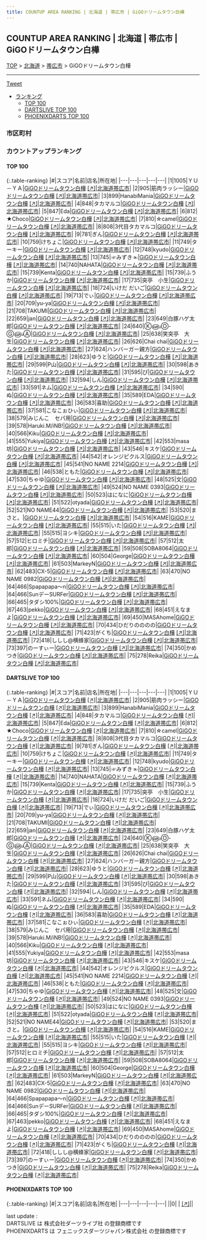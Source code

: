```yaml
---
title: COUNTUP AREA RANKING | 北海道 | 帯広市 | GiGOドリームタウン白樺
---
```

## COUNTUP AREA RANKING | 北海道 | 帯広市 | GiGOドリームタウン白樺

[TOP](/darts/rank/) > [北海道](/darts/rank/北海道/) > [帯広市](/darts/rank/北海道/帯広市/) > GiGOドリームタウン白樺

___

<a href="https://twitter.com/share?ref_src=twsrc%5Etfw" data-text="COUNTUP AREA RANKING | 北海道帯広市GiGOドリームタウン白樺" class="twitter-share-button" data-hashtags="DARTSLIVE,PHOENIXDARTS,darts,ダーツ" data-show-count="false">Tweet</a>

* [ランキング](#カウントアップランキング)
    * [TOP 100](#top-100)
    * [DARTSLIVE TOP 100](#dartslive-top-100)
    * [PHOENIXDARTS TOP 100](#phoenixdarts-top-100)

### 市区町村

<ul>

</ul>

### カウントアップランキング

#### TOP 100



{:.table-ranking}
|#|スコア|名前|店名|所在地|
|---|---|---|---|---|
|1|1005|<span class="rank-name-dl">ＹＵ－ＹＡ</span>|<a href="/darts/rank/shops/bfa051ab4ada76850d9b047a20a7ba1e.html">GiGOドリームタウン白樺</a> <a href="https://search.dartslive.com/jp/shop/bfa051ab4ada76850d9b047a20a7ba1e">[↗]</a>|<a href="/darts/rank/北海道/帯広市">北海道帯広市</a>|
|2|905|<span class="rank-name-dl">筋肉ラッシー</span>|<a href="/darts/rank/shops/bfa051ab4ada76850d9b047a20a7ba1e.html">GiGOドリームタウン白樺</a> <a href="https://search.dartslive.com/jp/shop/bfa051ab4ada76850d9b047a20a7ba1e">[↗]</a>|<a href="/darts/rank/北海道/帯広市">北海道帯広市</a>|
|3|899|<span class="rank-name-dl">HanabiMania</span>|<a href="/darts/rank/shops/bfa051ab4ada76850d9b047a20a7ba1e.html">GiGOドリームタウン白樺</a> <a href="https://search.dartslive.com/jp/shop/bfa051ab4ada76850d9b047a20a7ba1e">[↗]</a>|<a href="/darts/rank/北海道/帯広市">北海道帯広市</a>|
|4|848|<span class="rank-name-dl">タカマルコ</span>|<a href="/darts/rank/shops/bfa051ab4ada76850d9b047a20a7ba1e.html">GiGOドリームタウン白樺</a> <a href="https://search.dartslive.com/jp/shop/bfa051ab4ada76850d9b047a20a7ba1e">[↗]</a>|<a href="/darts/rank/北海道/帯広市">北海道帯広市</a>|
|5|847|<span class="rank-name-dl">Eda</span>|<a href="/darts/rank/shops/bfa051ab4ada76850d9b047a20a7ba1e.html">GiGOドリームタウン白樺</a> <a href="https://search.dartslive.com/jp/shop/bfa051ab4ada76850d9b047a20a7ba1e">[↗]</a>|<a href="/darts/rank/北海道/帯広市">北海道帯広市</a>|
|6|812|<span class="rank-name-dl">★Choco</span>|<a href="/darts/rank/shops/bfa051ab4ada76850d9b047a20a7ba1e.html">GiGOドリームタウン白樺</a> <a href="https://search.dartslive.com/jp/shop/bfa051ab4ada76850d9b047a20a7ba1e">[↗]</a>|<a href="/darts/rank/北海道/帯広市">北海道帯広市</a>|
|7|810|<span class="rank-name-dl">☆camel</span>|<a href="/darts/rank/shops/bfa051ab4ada76850d9b047a20a7ba1e.html">GiGOドリームタウン白樺</a> <a href="https://search.dartslive.com/jp/shop/bfa051ab4ada76850d9b047a20a7ba1e">[↗]</a>|<a href="/darts/rank/北海道/帯広市">北海道帯広市</a>|
|8|808|<span class="rank-name-dl">3代目タカマルコ</span>|<a href="/darts/rank/shops/bfa051ab4ada76850d9b047a20a7ba1e.html">GiGOドリームタウン白樺</a> <a href="https://search.dartslive.com/jp/shop/bfa051ab4ada76850d9b047a20a7ba1e">[↗]</a>|<a href="/darts/rank/北海道/帯広市">北海道帯広市</a>|
|9|781|<span class="rank-name-dl">ぎん</span>|<a href="/darts/rank/shops/bfa051ab4ada76850d9b047a20a7ba1e.html">GiGOドリームタウン白樺</a> <a href="https://search.dartslive.com/jp/shop/bfa051ab4ada76850d9b047a20a7ba1e">[↗]</a>|<a href="/darts/rank/北海道/帯広市">北海道帯広市</a>|
|10|759|<span class="rank-name-dl">けちょこ</span>|<a href="/darts/rank/shops/bfa051ab4ada76850d9b047a20a7ba1e.html">GiGOドリームタウン白樺</a> <a href="https://search.dartslive.com/jp/shop/bfa051ab4ada76850d9b047a20a7ba1e">[↗]</a>|<a href="/darts/rank/北海道/帯広市">北海道帯広市</a>|
|11|749|<span class="rank-name-dl">ターキー</span>|<a href="/darts/rank/shops/bfa051ab4ada76850d9b047a20a7ba1e.html">GiGOドリームタウン白樺</a> <a href="https://search.dartslive.com/jp/shop/bfa051ab4ada76850d9b047a20a7ba1e">[↗]</a>|<a href="/darts/rank/北海道/帯広市">北海道帯広市</a>|
|12|748|<span class="rank-name-dl">kyudo</span>|<a href="/darts/rank/shops/bfa051ab4ada76850d9b047a20a7ba1e.html">GiGOドリームタウン白樺</a> <a href="https://search.dartslive.com/jp/shop/bfa051ab4ada76850d9b047a20a7ba1e">[↗]</a>|<a href="/darts/rank/北海道/帯広市">北海道帯広市</a>|
|13|745|<span class="rank-name-dl">☞みずき☜</span>|<a href="/darts/rank/shops/bfa051ab4ada76850d9b047a20a7ba1e.html">GiGOドリームタウン白樺</a> <a href="https://search.dartslive.com/jp/shop/bfa051ab4ada76850d9b047a20a7ba1e">[↗]</a>|<a href="/darts/rank/北海道/帯広市">北海道帯広市</a>|
|14|740|<span class="rank-name-dl">NAHATA</span>|<a href="/darts/rank/shops/bfa051ab4ada76850d9b047a20a7ba1e.html">GiGOドリームタウン白樺</a> <a href="https://search.dartslive.com/jp/shop/bfa051ab4ada76850d9b047a20a7ba1e">[↗]</a>|<a href="/darts/rank/北海道/帯広市">北海道帯広市</a>|
|15|739|<span class="rank-name-dl">Kenta</span>|<a href="/darts/rank/shops/bfa051ab4ada76850d9b047a20a7ba1e.html">GiGOドリームタウン白樺</a> <a href="https://search.dartslive.com/jp/shop/bfa051ab4ada76850d9b047a20a7ba1e">[↗]</a>|<a href="/darts/rank/北海道/帯広市">北海道帯広市</a>|
|15|739|<span class="rank-name-dl">ふうか</span>|<a href="/darts/rank/shops/bfa051ab4ada76850d9b047a20a7ba1e.html">GiGOドリームタウン白樺</a> <a href="https://search.dartslive.com/jp/shop/bfa051ab4ada76850d9b047a20a7ba1e">[↗]</a>|<a href="/darts/rank/北海道/帯広市">北海道帯広市</a>|
|17|735|<span class="rank-name-dl">突亭　小生</span>|<a href="/darts/rank/shops/bfa051ab4ada76850d9b047a20a7ba1e.html">GiGOドリームタウン白樺</a> <a href="https://search.dartslive.com/jp/shop/bfa051ab4ada76850d9b047a20a7ba1e">[↗]</a>|<a href="/darts/rank/北海道/帯広市">北海道帯広市</a>|
|18|724|<span class="rank-name-dl">いけだ だいご</span>|<a href="/darts/rank/shops/bfa051ab4ada76850d9b047a20a7ba1e.html">GiGOドリームタウン白樺</a> <a href="https://search.dartslive.com/jp/shop/bfa051ab4ada76850d9b047a20a7ba1e">[↗]</a>|<a href="/darts/rank/北海道/帯広市">北海道帯広市</a>|
|19|713|<span class="rank-name-dl">でぃ</span>|<a href="/darts/rank/shops/bfa051ab4ada76850d9b047a20a7ba1e.html">GiGOドリームタウン白樺</a> <a href="https://search.dartslive.com/jp/shop/bfa051ab4ada76850d9b047a20a7ba1e">[↗]</a>|<a href="/darts/rank/北海道/帯広市">北海道帯広市</a>|
|20|709|<span class="rank-name-dl">yu-ya</span>|<a href="/darts/rank/shops/bfa051ab4ada76850d9b047a20a7ba1e.html">GiGOドリームタウン白樺</a> <a href="https://search.dartslive.com/jp/shop/bfa051ab4ada76850d9b047a20a7ba1e">[↗]</a>|<a href="/darts/rank/北海道/帯広市">北海道帯広市</a>|
|21|708|<span class="rank-name-dl">TAKUMI</span>|<a href="/darts/rank/shops/bfa051ab4ada76850d9b047a20a7ba1e.html">GiGOドリームタウン白樺</a> <a href="https://search.dartslive.com/jp/shop/bfa051ab4ada76850d9b047a20a7ba1e">[↗]</a>|<a href="/darts/rank/北海道/帯広市">北海道帯広市</a>|
|22|659|<span class="rank-name-dl">jan</span>|<a href="/darts/rank/shops/bfa051ab4ada76850d9b047a20a7ba1e.html">GiGOドリームタウン白樺</a> <a href="https://search.dartslive.com/jp/shop/bfa051ab4ada76850d9b047a20a7ba1e">[↗]</a>|<a href="/darts/rank/北海道/帯広市">北海道帯広市</a>|
|23|649|<span class="rank-name-dl">白豚ハゲ太郎</span>|<a href="/darts/rank/shops/bfa051ab4ada76850d9b047a20a7ba1e.html">GiGOドリームタウン白樺</a> <a href="https://search.dartslive.com/jp/shop/bfa051ab4ada76850d9b047a20a7ba1e">[↗]</a>|<a href="/darts/rank/北海道/帯広市">北海道帯広市</a>|
|24|640|<span class="rank-name-dl">Ⓚ௵Ⓞ-Ⓖ௵Ⓐ</span>|<a href="/darts/rank/shops/bfa051ab4ada76850d9b047a20a7ba1e.html">GiGOドリームタウン白樺</a> <a href="https://search.dartslive.com/jp/shop/bfa051ab4ada76850d9b047a20a7ba1e">[↗]</a>|<a href="/darts/rank/北海道/帯広市">北海道帯広市</a>|
|25|638|<span class="rank-name-dl">笑突亭　大生</span>|<a href="/darts/rank/shops/bfa051ab4ada76850d9b047a20a7ba1e.html">GiGOドリームタウン白樺</a> <a href="https://search.dartslive.com/jp/shop/bfa051ab4ada76850d9b047a20a7ba1e">[↗]</a>|<a href="/darts/rank/北海道/帯広市">北海道帯広市</a>|
|26|626|<span class="rank-name-dl">Chai chai</span>|<a href="/darts/rank/shops/bfa051ab4ada76850d9b047a20a7ba1e.html">GiGOドリームタウン白樺</a> <a href="https://search.dartslive.com/jp/shop/bfa051ab4ada76850d9b047a20a7ba1e">[↗]</a>|<a href="/darts/rank/北海道/帯広市">北海道帯広市</a>|
|27|624|<span class="rank-name-dl">ハンバーガー親方</span>|<a href="/darts/rank/shops/bfa051ab4ada76850d9b047a20a7ba1e.html">GiGOドリームタウン白樺</a> <a href="https://search.dartslive.com/jp/shop/bfa051ab4ada76850d9b047a20a7ba1e">[↗]</a>|<a href="/darts/rank/北海道/帯広市">北海道帯広市</a>|
|28|623|<span class="rank-name-dl">ゆうと</span>|<a href="/darts/rank/shops/bfa051ab4ada76850d9b047a20a7ba1e.html">GiGOドリームタウン白樺</a> <a href="https://search.dartslive.com/jp/shop/bfa051ab4ada76850d9b047a20a7ba1e">[↗]</a>|<a href="/darts/rank/北海道/帯広市">北海道帯広市</a>|
|29|599|<span class="rank-name-dl">P山</span>|<a href="/darts/rank/shops/bfa051ab4ada76850d9b047a20a7ba1e.html">GiGOドリームタウン白樺</a> <a href="https://search.dartslive.com/jp/shop/bfa051ab4ada76850d9b047a20a7ba1e">[↗]</a>|<a href="/darts/rank/北海道/帯広市">北海道帯広市</a>|
|30|598|<span class="rank-name-dl">あきた</span>|<a href="/darts/rank/shops/bfa051ab4ada76850d9b047a20a7ba1e.html">GiGOドリームタウン白樺</a> <a href="https://search.dartslive.com/jp/shop/bfa051ab4ada76850d9b047a20a7ba1e">[↗]</a>|<a href="/darts/rank/北海道/帯広市">北海道帯広市</a>|
|31|595|<span class="rank-name-dl">ぴ</span>|<a href="/darts/rank/shops/bfa051ab4ada76850d9b047a20a7ba1e.html">GiGOドリームタウン白樺</a> <a href="https://search.dartslive.com/jp/shop/bfa051ab4ada76850d9b047a20a7ba1e">[↗]</a>|<a href="/darts/rank/北海道/帯広市">北海道帯広市</a>|
|32|594|<span class="rank-name-dl">しん</span>|<a href="/darts/rank/shops/bfa051ab4ada76850d9b047a20a7ba1e.html">GiGOドリームタウン白樺</a> <a href="https://search.dartslive.com/jp/shop/bfa051ab4ada76850d9b047a20a7ba1e">[↗]</a>|<a href="/darts/rank/北海道/帯広市">北海道帯広市</a>|
|33|591|<span class="rank-name-dl">ネム</span>|<a href="/darts/rank/shops/bfa051ab4ada76850d9b047a20a7ba1e.html">GiGOドリームタウン白樺</a> <a href="https://search.dartslive.com/jp/shop/bfa051ab4ada76850d9b047a20a7ba1e">[↗]</a>|<a href="/darts/rank/北海道/帯広市">北海道帯広市</a>|
|34|590|<span class="rank-name-dl">ぬ</span>|<a href="/darts/rank/shops/bfa051ab4ada76850d9b047a20a7ba1e.html">GiGOドリームタウン白樺</a> <a href="https://search.dartslive.com/jp/shop/bfa051ab4ada76850d9b047a20a7ba1e">[↗]</a>|<a href="/darts/rank/北海道/帯広市">北海道帯広市</a>|
|35|589|<span class="rank-name-dl">EDA</span>|<a href="/darts/rank/shops/bfa051ab4ada76850d9b047a20a7ba1e.html">GiGOドリームタウン白樺</a> <a href="https://search.dartslive.com/jp/shop/bfa051ab4ada76850d9b047a20a7ba1e">[↗]</a>|<a href="/darts/rank/北海道/帯広市">北海道帯広市</a>|
|36|583|<span class="rank-name-dl">喜助</span>|<a href="/darts/rank/shops/bfa051ab4ada76850d9b047a20a7ba1e.html">GiGOドリームタウン白樺</a> <a href="https://search.dartslive.com/jp/shop/bfa051ab4ada76850d9b047a20a7ba1e">[↗]</a>|<a href="/darts/rank/北海道/帯広市">北海道帯広市</a>|
|37|581|<span class="rank-name-dl">こなこぉひぃ</span>|<a href="/darts/rank/shops/bfa051ab4ada76850d9b047a20a7ba1e.html">GiGOドリームタウン白樺</a> <a href="https://search.dartslive.com/jp/shop/bfa051ab4ada76850d9b047a20a7ba1e">[↗]</a>|<a href="/darts/rank/北海道/帯広市">北海道帯広市</a>|
|38|579|<span class="rank-name-dl">みじんこ　セパ用</span>|<a href="/darts/rank/shops/bfa051ab4ada76850d9b047a20a7ba1e.html">GiGOドリームタウン白樺</a> <a href="https://search.dartslive.com/jp/shop/bfa051ab4ada76850d9b047a20a7ba1e">[↗]</a>|<a href="/darts/rank/北海道/帯広市">北海道帯広市</a>|
|39|578|<span class="rank-name-dl">Haruki.M/iNB!</span>|<a href="/darts/rank/shops/bfa051ab4ada76850d9b047a20a7ba1e.html">GiGOドリームタウン白樺</a> <a href="https://search.dartslive.com/jp/shop/bfa051ab4ada76850d9b047a20a7ba1e">[↗]</a>|<a href="/darts/rank/北海道/帯広市">北海道帯広市</a>|
|40|566|<span class="rank-name-dl">Kiku</span>|<a href="/darts/rank/shops/bfa051ab4ada76850d9b047a20a7ba1e.html">GiGOドリームタウン白樺</a> <a href="https://search.dartslive.com/jp/shop/bfa051ab4ada76850d9b047a20a7ba1e">[↗]</a>|<a href="/darts/rank/北海道/帯広市">北海道帯広市</a>|
|41|555|<span class="rank-name-dl">Yukiya</span>|<a href="/darts/rank/shops/bfa051ab4ada76850d9b047a20a7ba1e.html">GiGOドリームタウン白樺</a> <a href="https://search.dartslive.com/jp/shop/bfa051ab4ada76850d9b047a20a7ba1e">[↗]</a>|<a href="/darts/rank/北海道/帯広市">北海道帯広市</a>|
|42|553|<span class="rank-name-dl">masa坊</span>|<a href="/darts/rank/shops/bfa051ab4ada76850d9b047a20a7ba1e.html">GiGOドリームタウン白樺</a> <a href="https://search.dartslive.com/jp/shop/bfa051ab4ada76850d9b047a20a7ba1e">[↗]</a>|<a href="/darts/rank/北海道/帯広市">北海道帯広市</a>|
|43|546|<span class="rank-name-dl">キスケ</span>|<a href="/darts/rank/shops/bfa051ab4ada76850d9b047a20a7ba1e.html">GiGOドリームタウン白樺</a> <a href="https://search.dartslive.com/jp/shop/bfa051ab4ada76850d9b047a20a7ba1e">[↗]</a>|<a href="/darts/rank/北海道/帯広市">北海道帯広市</a>|
|44|542|<span class="rank-name-dl">オレンジピクルス</span>|<a href="/darts/rank/shops/bfa051ab4ada76850d9b047a20a7ba1e.html">GiGOドリームタウン白樺</a> <a href="https://search.dartslive.com/jp/shop/bfa051ab4ada76850d9b047a20a7ba1e">[↗]</a>|<a href="/darts/rank/北海道/帯広市">北海道帯広市</a>|
|45|541|<span class="rank-name-dl">NO NAME 2214</span>|<a href="/darts/rank/shops/bfa051ab4ada76850d9b047a20a7ba1e.html">GiGOドリームタウン白樺</a> <a href="https://search.dartslive.com/jp/shop/bfa051ab4ada76850d9b047a20a7ba1e">[↗]</a>|<a href="/darts/rank/北海道/帯広市">北海道帯広市</a>|
|46|538|<span class="rank-name-dl">ともた</span>|<a href="/darts/rank/shops/bfa051ab4ada76850d9b047a20a7ba1e.html">GiGOドリームタウン白樺</a> <a href="https://search.dartslive.com/jp/shop/bfa051ab4ada76850d9b047a20a7ba1e">[↗]</a>|<a href="/darts/rank/北海道/帯広市">北海道帯広市</a>|
|47|530|<span class="rank-name-dl">ちゃゆ</span>|<a href="/darts/rank/shops/bfa051ab4ada76850d9b047a20a7ba1e.html">GiGOドリームタウン白樺</a> <a href="https://search.dartslive.com/jp/shop/bfa051ab4ada76850d9b047a20a7ba1e">[↗]</a>|<a href="/darts/rank/北海道/帯広市">北海道帯広市</a>|
|48|525|<span class="rank-name-dl">文</span>|<a href="/darts/rank/shops/bfa051ab4ada76850d9b047a20a7ba1e.html">GiGOドリームタウン白樺</a> <a href="https://search.dartslive.com/jp/shop/bfa051ab4ada76850d9b047a20a7ba1e">[↗]</a>|<a href="/darts/rank/北海道/帯広市">北海道帯広市</a>|
|49|524|<span class="rank-name-dl">NO NAME 0393</span>|<a href="/darts/rank/shops/bfa051ab4ada76850d9b047a20a7ba1e.html">GiGOドリームタウン白樺</a> <a href="https://search.dartslive.com/jp/shop/bfa051ab4ada76850d9b047a20a7ba1e">[↗]</a>|<a href="/darts/rank/北海道/帯広市">北海道帯広市</a>|
|50|523|<span class="rank-name-dl">はになに</span>|<a href="/darts/rank/shops/bfa051ab4ada76850d9b047a20a7ba1e.html">GiGOドリームタウン白樺</a> <a href="https://search.dartslive.com/jp/shop/bfa051ab4ada76850d9b047a20a7ba1e">[↗]</a>|<a href="/darts/rank/北海道/帯広市">北海道帯広市</a>|
|51|522|<span class="rank-name-dl">otyada</span>|<a href="/darts/rank/shops/bfa051ab4ada76850d9b047a20a7ba1e.html">GiGOドリームタウン白樺</a> <a href="https://search.dartslive.com/jp/shop/bfa051ab4ada76850d9b047a20a7ba1e">[↗]</a>|<a href="/darts/rank/北海道/帯広市">北海道帯広市</a>|
|52|521|<span class="rank-name-dl">NO NAME44</span>|<a href="/darts/rank/shops/bfa051ab4ada76850d9b047a20a7ba1e.html">GiGOドリームタウン白樺</a> <a href="https://search.dartslive.com/jp/shop/bfa051ab4ada76850d9b047a20a7ba1e">[↗]</a>|<a href="/darts/rank/北海道/帯広市">北海道帯広市</a>|
|53|520|<span class="rank-name-dl">まさと。</span>|<a href="/darts/rank/shops/bfa051ab4ada76850d9b047a20a7ba1e.html">GiGOドリームタウン白樺</a> <a href="https://search.dartslive.com/jp/shop/bfa051ab4ada76850d9b047a20a7ba1e">[↗]</a>|<a href="/darts/rank/北海道/帯広市">北海道帯広市</a>|
|54|516|<span class="rank-name-dl">KAME</span>|<a href="/darts/rank/shops/bfa051ab4ada76850d9b047a20a7ba1e.html">GiGOドリームタウン白樺</a> <a href="https://search.dartslive.com/jp/shop/bfa051ab4ada76850d9b047a20a7ba1e">[↗]</a>|<a href="/darts/rank/北海道/帯広市">北海道帯広市</a>|
|55|515|<span class="rank-name-dl">いた</span>|<a href="/darts/rank/shops/bfa051ab4ada76850d9b047a20a7ba1e.html">GiGOドリームタウン白樺</a> <a href="https://search.dartslive.com/jp/shop/bfa051ab4ada76850d9b047a20a7ba1e">[↗]</a>|<a href="/darts/rank/北海道/帯広市">北海道帯広市</a>|
|55|515|<span class="rank-name-dl">ヨシキ</span>|<a href="/darts/rank/shops/bfa051ab4ada76850d9b047a20a7ba1e.html">GiGOドリームタウン白樺</a> <a href="https://search.dartslive.com/jp/shop/bfa051ab4ada76850d9b047a20a7ba1e">[↗]</a>|<a href="/darts/rank/北海道/帯広市">北海道帯広市</a>|
|57|512|<span class="rank-name-dl">ヒロミチ</span>|<a href="/darts/rank/shops/bfa051ab4ada76850d9b047a20a7ba1e.html">GiGOドリームタウン白樺</a> <a href="https://search.dartslive.com/jp/shop/bfa051ab4ada76850d9b047a20a7ba1e">[↗]</a>|<a href="/darts/rank/北海道/帯広市">北海道帯広市</a>|
|57|512|<span class="rank-name-dl">太郎</span>|<a href="/darts/rank/shops/bfa051ab4ada76850d9b047a20a7ba1e.html">GiGOドリームタウン白樺</a> <a href="https://search.dartslive.com/jp/shop/bfa051ab4ada76850d9b047a20a7ba1e">[↗]</a>|<a href="/darts/rank/北海道/帯広市">北海道帯広市</a>|
|59|508|<span class="rank-name-dl">SOBA8064</span>|<a href="/darts/rank/shops/bfa051ab4ada76850d9b047a20a7ba1e.html">GiGOドリームタウン白樺</a> <a href="https://search.dartslive.com/jp/shop/bfa051ab4ada76850d9b047a20a7ba1e">[↗]</a>|<a href="/darts/rank/北海道/帯広市">北海道帯広市</a>|
|60|504|<span class="rank-name-dl">George</span>|<a href="/darts/rank/shops/bfa051ab4ada76850d9b047a20a7ba1e.html">GiGOドリームタウン白樺</a> <a href="https://search.dartslive.com/jp/shop/bfa051ab4ada76850d9b047a20a7ba1e">[↗]</a>|<a href="/darts/rank/北海道/帯広市">北海道帯広市</a>|
|61|503|<span class="rank-name-dl">MarkeyN</span>|<a href="/darts/rank/shops/bfa051ab4ada76850d9b047a20a7ba1e.html">GiGOドリームタウン白樺</a> <a href="https://search.dartslive.com/jp/shop/bfa051ab4ada76850d9b047a20a7ba1e">[↗]</a>|<a href="/darts/rank/北海道/帯広市">北海道帯広市</a>|
|62|483|<span class="rank-name-dl">CX-5</span>|<a href="/darts/rank/shops/bfa051ab4ada76850d9b047a20a7ba1e.html">GiGOドリームタウン白樺</a> <a href="https://search.dartslive.com/jp/shop/bfa051ab4ada76850d9b047a20a7ba1e">[↗]</a>|<a href="/darts/rank/北海道/帯広市">北海道帯広市</a>|
|63|470|<span class="rank-name-dl">NO NAME 0982</span>|<a href="/darts/rank/shops/bfa051ab4ada76850d9b047a20a7ba1e.html">GiGOドリームタウン白樺</a> <a href="https://search.dartslive.com/jp/shop/bfa051ab4ada76850d9b047a20a7ba1e">[↗]</a>|<a href="/darts/rank/北海道/帯広市">北海道帯広市</a>|
|64|466|<span class="rank-name-dl">Spapapapa〜n</span>|<a href="/darts/rank/shops/bfa051ab4ada76850d9b047a20a7ba1e.html">GiGOドリームタウン白樺</a> <a href="https://search.dartslive.com/jp/shop/bfa051ab4ada76850d9b047a20a7ba1e">[↗]</a>|<a href="/darts/rank/北海道/帯広市">北海道帯広市</a>|
|64|466|<span class="rank-name-dl">SunデーSURFer</span>|<a href="/darts/rank/shops/bfa051ab4ada76850d9b047a20a7ba1e.html">GiGOドリームタウン白樺</a> <a href="https://search.dartslive.com/jp/shop/bfa051ab4ada76850d9b047a20a7ba1e">[↗]</a>|<a href="/darts/rank/北海道/帯広市">北海道帯広市</a>|
|66|465|<span class="rank-name-dl">タダシ100%</span>|<a href="/darts/rank/shops/bfa051ab4ada76850d9b047a20a7ba1e.html">GiGOドリームタウン白樺</a> <a href="https://search.dartslive.com/jp/shop/bfa051ab4ada76850d9b047a20a7ba1e">[↗]</a>|<a href="/darts/rank/北海道/帯広市">北海道帯広市</a>|
|67|463|<span class="rank-name-dl">pekko</span>|<a href="/darts/rank/shops/bfa051ab4ada76850d9b047a20a7ba1e.html">GiGOドリームタウン白樺</a> <a href="https://search.dartslive.com/jp/shop/bfa051ab4ada76850d9b047a20a7ba1e">[↗]</a>|<a href="/darts/rank/北海道/帯広市">北海道帯広市</a>|
|68|451|<span class="rank-name-dl">えなまよ</span>|<a href="/darts/rank/shops/bfa051ab4ada76850d9b047a20a7ba1e.html">GiGOドリームタウン白樺</a> <a href="https://search.dartslive.com/jp/shop/bfa051ab4ada76850d9b047a20a7ba1e">[↗]</a>|<a href="/darts/rank/北海道/帯広市">北海道帯広市</a>|
|69|450|<span class="rank-name-dl">MASAhome</span>|<a href="/darts/rank/shops/bfa051ab4ada76850d9b047a20a7ba1e.html">GiGOドリームタウン白樺</a> <a href="https://search.dartslive.com/jp/shop/bfa051ab4ada76850d9b047a20a7ba1e">[↗]</a>|<a href="/darts/rank/北海道/帯広市">北海道帯広市</a>|
|70|434|<span class="rank-name-dl">ひだりのののの</span>|<a href="/darts/rank/shops/bfa051ab4ada76850d9b047a20a7ba1e.html">GiGOドリームタウン白樺</a> <a href="https://search.dartslive.com/jp/shop/bfa051ab4ada76850d9b047a20a7ba1e">[↗]</a>|<a href="/darts/rank/北海道/帯広市">北海道帯広市</a>|
|71|423|<span class="rank-name-dl">がくち</span>|<a href="/darts/rank/shops/bfa051ab4ada76850d9b047a20a7ba1e.html">GiGOドリームタウン白樺</a> <a href="https://search.dartslive.com/jp/shop/bfa051ab4ada76850d9b047a20a7ba1e">[↗]</a>|<a href="/darts/rank/北海道/帯広市">北海道帯広市</a>|
|72|418|<span class="rank-name-dl">ししし@横蜂家</span>|<a href="/darts/rank/shops/bfa051ab4ada76850d9b047a20a7ba1e.html">GiGOドリームタウン白樺</a> <a href="https://search.dartslive.com/jp/shop/bfa051ab4ada76850d9b047a20a7ba1e">[↗]</a>|<a href="/darts/rank/北海道/帯広市">北海道帯広市</a>|
|73|397|<span class="rank-name-dl">のーすぃー</span>|<a href="/darts/rank/shops/bfa051ab4ada76850d9b047a20a7ba1e.html">GiGOドリームタウン白樺</a> <a href="https://search.dartslive.com/jp/shop/bfa051ab4ada76850d9b047a20a7ba1e">[↗]</a>|<a href="/darts/rank/北海道/帯広市">北海道帯広市</a>|
|74|350|<span class="rank-name-dl">かめつき</span>|<a href="/darts/rank/shops/bfa051ab4ada76850d9b047a20a7ba1e.html">GiGOドリームタウン白樺</a> <a href="https://search.dartslive.com/jp/shop/bfa051ab4ada76850d9b047a20a7ba1e">[↗]</a>|<a href="/darts/rank/北海道/帯広市">北海道帯広市</a>|
|75|278|<span class="rank-name-dl">Reika</span>|<a href="/darts/rank/shops/bfa051ab4ada76850d9b047a20a7ba1e.html">GiGOドリームタウン白樺</a> <a href="https://search.dartslive.com/jp/shop/bfa051ab4ada76850d9b047a20a7ba1e">[↗]</a>|<a href="/darts/rank/北海道/帯広市">北海道帯広市</a>|


#### DARTSLIVE TOP 100



{:.table-ranking}
|#|スコア|名前|店名|所在地|
|---|---|---|---|---|
|1|1005|<span class="rank-name-dl">ＹＵ－ＹＡ</span>|<a href="/darts/rank/shops/bfa051ab4ada76850d9b047a20a7ba1e.html">GiGOドリームタウン白樺</a> <a href="https://search.dartslive.com/jp/shop/bfa051ab4ada76850d9b047a20a7ba1e">[↗]</a>|<a href="/darts/rank/北海道/帯広市">北海道帯広市</a>|
|2|905|<span class="rank-name-dl">筋肉ラッシー</span>|<a href="/darts/rank/shops/bfa051ab4ada76850d9b047a20a7ba1e.html">GiGOドリームタウン白樺</a> <a href="https://search.dartslive.com/jp/shop/bfa051ab4ada76850d9b047a20a7ba1e">[↗]</a>|<a href="/darts/rank/北海道/帯広市">北海道帯広市</a>|
|3|899|<span class="rank-name-dl">HanabiMania</span>|<a href="/darts/rank/shops/bfa051ab4ada76850d9b047a20a7ba1e.html">GiGOドリームタウン白樺</a> <a href="https://search.dartslive.com/jp/shop/bfa051ab4ada76850d9b047a20a7ba1e">[↗]</a>|<a href="/darts/rank/北海道/帯広市">北海道帯広市</a>|
|4|848|<span class="rank-name-dl">タカマルコ</span>|<a href="/darts/rank/shops/bfa051ab4ada76850d9b047a20a7ba1e.html">GiGOドリームタウン白樺</a> <a href="https://search.dartslive.com/jp/shop/bfa051ab4ada76850d9b047a20a7ba1e">[↗]</a>|<a href="/darts/rank/北海道/帯広市">北海道帯広市</a>|
|5|847|<span class="rank-name-dl">Eda</span>|<a href="/darts/rank/shops/bfa051ab4ada76850d9b047a20a7ba1e.html">GiGOドリームタウン白樺</a> <a href="https://search.dartslive.com/jp/shop/bfa051ab4ada76850d9b047a20a7ba1e">[↗]</a>|<a href="/darts/rank/北海道/帯広市">北海道帯広市</a>|
|6|812|<span class="rank-name-dl">★Choco</span>|<a href="/darts/rank/shops/bfa051ab4ada76850d9b047a20a7ba1e.html">GiGOドリームタウン白樺</a> <a href="https://search.dartslive.com/jp/shop/bfa051ab4ada76850d9b047a20a7ba1e">[↗]</a>|<a href="/darts/rank/北海道/帯広市">北海道帯広市</a>|
|7|810|<span class="rank-name-dl">☆camel</span>|<a href="/darts/rank/shops/bfa051ab4ada76850d9b047a20a7ba1e.html">GiGOドリームタウン白樺</a> <a href="https://search.dartslive.com/jp/shop/bfa051ab4ada76850d9b047a20a7ba1e">[↗]</a>|<a href="/darts/rank/北海道/帯広市">北海道帯広市</a>|
|8|808|<span class="rank-name-dl">3代目タカマルコ</span>|<a href="/darts/rank/shops/bfa051ab4ada76850d9b047a20a7ba1e.html">GiGOドリームタウン白樺</a> <a href="https://search.dartslive.com/jp/shop/bfa051ab4ada76850d9b047a20a7ba1e">[↗]</a>|<a href="/darts/rank/北海道/帯広市">北海道帯広市</a>|
|9|781|<span class="rank-name-dl">ぎん</span>|<a href="/darts/rank/shops/bfa051ab4ada76850d9b047a20a7ba1e.html">GiGOドリームタウン白樺</a> <a href="https://search.dartslive.com/jp/shop/bfa051ab4ada76850d9b047a20a7ba1e">[↗]</a>|<a href="/darts/rank/北海道/帯広市">北海道帯広市</a>|
|10|759|<span class="rank-name-dl">けちょこ</span>|<a href="/darts/rank/shops/bfa051ab4ada76850d9b047a20a7ba1e.html">GiGOドリームタウン白樺</a> <a href="https://search.dartslive.com/jp/shop/bfa051ab4ada76850d9b047a20a7ba1e">[↗]</a>|<a href="/darts/rank/北海道/帯広市">北海道帯広市</a>|
|11|749|<span class="rank-name-dl">ターキー</span>|<a href="/darts/rank/shops/bfa051ab4ada76850d9b047a20a7ba1e.html">GiGOドリームタウン白樺</a> <a href="https://search.dartslive.com/jp/shop/bfa051ab4ada76850d9b047a20a7ba1e">[↗]</a>|<a href="/darts/rank/北海道/帯広市">北海道帯広市</a>|
|12|748|<span class="rank-name-dl">kyudo</span>|<a href="/darts/rank/shops/bfa051ab4ada76850d9b047a20a7ba1e.html">GiGOドリームタウン白樺</a> <a href="https://search.dartslive.com/jp/shop/bfa051ab4ada76850d9b047a20a7ba1e">[↗]</a>|<a href="/darts/rank/北海道/帯広市">北海道帯広市</a>|
|13|745|<span class="rank-name-dl">☞みずき☜</span>|<a href="/darts/rank/shops/bfa051ab4ada76850d9b047a20a7ba1e.html">GiGOドリームタウン白樺</a> <a href="https://search.dartslive.com/jp/shop/bfa051ab4ada76850d9b047a20a7ba1e">[↗]</a>|<a href="/darts/rank/北海道/帯広市">北海道帯広市</a>|
|14|740|<span class="rank-name-dl">NAHATA</span>|<a href="/darts/rank/shops/bfa051ab4ada76850d9b047a20a7ba1e.html">GiGOドリームタウン白樺</a> <a href="https://search.dartslive.com/jp/shop/bfa051ab4ada76850d9b047a20a7ba1e">[↗]</a>|<a href="/darts/rank/北海道/帯広市">北海道帯広市</a>|
|15|739|<span class="rank-name-dl">Kenta</span>|<a href="/darts/rank/shops/bfa051ab4ada76850d9b047a20a7ba1e.html">GiGOドリームタウン白樺</a> <a href="https://search.dartslive.com/jp/shop/bfa051ab4ada76850d9b047a20a7ba1e">[↗]</a>|<a href="/darts/rank/北海道/帯広市">北海道帯広市</a>|
|15|739|<span class="rank-name-dl">ふうか</span>|<a href="/darts/rank/shops/bfa051ab4ada76850d9b047a20a7ba1e.html">GiGOドリームタウン白樺</a> <a href="https://search.dartslive.com/jp/shop/bfa051ab4ada76850d9b047a20a7ba1e">[↗]</a>|<a href="/darts/rank/北海道/帯広市">北海道帯広市</a>|
|17|735|<span class="rank-name-dl">突亭　小生</span>|<a href="/darts/rank/shops/bfa051ab4ada76850d9b047a20a7ba1e.html">GiGOドリームタウン白樺</a> <a href="https://search.dartslive.com/jp/shop/bfa051ab4ada76850d9b047a20a7ba1e">[↗]</a>|<a href="/darts/rank/北海道/帯広市">北海道帯広市</a>|
|18|724|<span class="rank-name-dl">いけだ だいご</span>|<a href="/darts/rank/shops/bfa051ab4ada76850d9b047a20a7ba1e.html">GiGOドリームタウン白樺</a> <a href="https://search.dartslive.com/jp/shop/bfa051ab4ada76850d9b047a20a7ba1e">[↗]</a>|<a href="/darts/rank/北海道/帯広市">北海道帯広市</a>|
|19|713|<span class="rank-name-dl">でぃ</span>|<a href="/darts/rank/shops/bfa051ab4ada76850d9b047a20a7ba1e.html">GiGOドリームタウン白樺</a> <a href="https://search.dartslive.com/jp/shop/bfa051ab4ada76850d9b047a20a7ba1e">[↗]</a>|<a href="/darts/rank/北海道/帯広市">北海道帯広市</a>|
|20|709|<span class="rank-name-dl">yu-ya</span>|<a href="/darts/rank/shops/bfa051ab4ada76850d9b047a20a7ba1e.html">GiGOドリームタウン白樺</a> <a href="https://search.dartslive.com/jp/shop/bfa051ab4ada76850d9b047a20a7ba1e">[↗]</a>|<a href="/darts/rank/北海道/帯広市">北海道帯広市</a>|
|21|708|<span class="rank-name-dl">TAKUMI</span>|<a href="/darts/rank/shops/bfa051ab4ada76850d9b047a20a7ba1e.html">GiGOドリームタウン白樺</a> <a href="https://search.dartslive.com/jp/shop/bfa051ab4ada76850d9b047a20a7ba1e">[↗]</a>|<a href="/darts/rank/北海道/帯広市">北海道帯広市</a>|
|22|659|<span class="rank-name-dl">jan</span>|<a href="/darts/rank/shops/bfa051ab4ada76850d9b047a20a7ba1e.html">GiGOドリームタウン白樺</a> <a href="https://search.dartslive.com/jp/shop/bfa051ab4ada76850d9b047a20a7ba1e">[↗]</a>|<a href="/darts/rank/北海道/帯広市">北海道帯広市</a>|
|23|649|<span class="rank-name-dl">白豚ハゲ太郎</span>|<a href="/darts/rank/shops/bfa051ab4ada76850d9b047a20a7ba1e.html">GiGOドリームタウン白樺</a> <a href="https://search.dartslive.com/jp/shop/bfa051ab4ada76850d9b047a20a7ba1e">[↗]</a>|<a href="/darts/rank/北海道/帯広市">北海道帯広市</a>|
|24|640|<span class="rank-name-dl">Ⓚ௵Ⓞ-Ⓖ௵Ⓐ</span>|<a href="/darts/rank/shops/bfa051ab4ada76850d9b047a20a7ba1e.html">GiGOドリームタウン白樺</a> <a href="https://search.dartslive.com/jp/shop/bfa051ab4ada76850d9b047a20a7ba1e">[↗]</a>|<a href="/darts/rank/北海道/帯広市">北海道帯広市</a>|
|25|638|<span class="rank-name-dl">笑突亭　大生</span>|<a href="/darts/rank/shops/bfa051ab4ada76850d9b047a20a7ba1e.html">GiGOドリームタウン白樺</a> <a href="https://search.dartslive.com/jp/shop/bfa051ab4ada76850d9b047a20a7ba1e">[↗]</a>|<a href="/darts/rank/北海道/帯広市">北海道帯広市</a>|
|26|626|<span class="rank-name-dl">Chai chai</span>|<a href="/darts/rank/shops/bfa051ab4ada76850d9b047a20a7ba1e.html">GiGOドリームタウン白樺</a> <a href="https://search.dartslive.com/jp/shop/bfa051ab4ada76850d9b047a20a7ba1e">[↗]</a>|<a href="/darts/rank/北海道/帯広市">北海道帯広市</a>|
|27|624|<span class="rank-name-dl">ハンバーガー親方</span>|<a href="/darts/rank/shops/bfa051ab4ada76850d9b047a20a7ba1e.html">GiGOドリームタウン白樺</a> <a href="https://search.dartslive.com/jp/shop/bfa051ab4ada76850d9b047a20a7ba1e">[↗]</a>|<a href="/darts/rank/北海道/帯広市">北海道帯広市</a>|
|28|623|<span class="rank-name-dl">ゆうと</span>|<a href="/darts/rank/shops/bfa051ab4ada76850d9b047a20a7ba1e.html">GiGOドリームタウン白樺</a> <a href="https://search.dartslive.com/jp/shop/bfa051ab4ada76850d9b047a20a7ba1e">[↗]</a>|<a href="/darts/rank/北海道/帯広市">北海道帯広市</a>|
|29|599|<span class="rank-name-dl">P山</span>|<a href="/darts/rank/shops/bfa051ab4ada76850d9b047a20a7ba1e.html">GiGOドリームタウン白樺</a> <a href="https://search.dartslive.com/jp/shop/bfa051ab4ada76850d9b047a20a7ba1e">[↗]</a>|<a href="/darts/rank/北海道/帯広市">北海道帯広市</a>|
|30|598|<span class="rank-name-dl">あきた</span>|<a href="/darts/rank/shops/bfa051ab4ada76850d9b047a20a7ba1e.html">GiGOドリームタウン白樺</a> <a href="https://search.dartslive.com/jp/shop/bfa051ab4ada76850d9b047a20a7ba1e">[↗]</a>|<a href="/darts/rank/北海道/帯広市">北海道帯広市</a>|
|31|595|<span class="rank-name-dl">ぴ</span>|<a href="/darts/rank/shops/bfa051ab4ada76850d9b047a20a7ba1e.html">GiGOドリームタウン白樺</a> <a href="https://search.dartslive.com/jp/shop/bfa051ab4ada76850d9b047a20a7ba1e">[↗]</a>|<a href="/darts/rank/北海道/帯広市">北海道帯広市</a>|
|32|594|<span class="rank-name-dl">しん</span>|<a href="/darts/rank/shops/bfa051ab4ada76850d9b047a20a7ba1e.html">GiGOドリームタウン白樺</a> <a href="https://search.dartslive.com/jp/shop/bfa051ab4ada76850d9b047a20a7ba1e">[↗]</a>|<a href="/darts/rank/北海道/帯広市">北海道帯広市</a>|
|33|591|<span class="rank-name-dl">ネム</span>|<a href="/darts/rank/shops/bfa051ab4ada76850d9b047a20a7ba1e.html">GiGOドリームタウン白樺</a> <a href="https://search.dartslive.com/jp/shop/bfa051ab4ada76850d9b047a20a7ba1e">[↗]</a>|<a href="/darts/rank/北海道/帯広市">北海道帯広市</a>|
|34|590|<span class="rank-name-dl">ぬ</span>|<a href="/darts/rank/shops/bfa051ab4ada76850d9b047a20a7ba1e.html">GiGOドリームタウン白樺</a> <a href="https://search.dartslive.com/jp/shop/bfa051ab4ada76850d9b047a20a7ba1e">[↗]</a>|<a href="/darts/rank/北海道/帯広市">北海道帯広市</a>|
|35|589|<span class="rank-name-dl">EDA</span>|<a href="/darts/rank/shops/bfa051ab4ada76850d9b047a20a7ba1e.html">GiGOドリームタウン白樺</a> <a href="https://search.dartslive.com/jp/shop/bfa051ab4ada76850d9b047a20a7ba1e">[↗]</a>|<a href="/darts/rank/北海道/帯広市">北海道帯広市</a>|
|36|583|<span class="rank-name-dl">喜助</span>|<a href="/darts/rank/shops/bfa051ab4ada76850d9b047a20a7ba1e.html">GiGOドリームタウン白樺</a> <a href="https://search.dartslive.com/jp/shop/bfa051ab4ada76850d9b047a20a7ba1e">[↗]</a>|<a href="/darts/rank/北海道/帯広市">北海道帯広市</a>|
|37|581|<span class="rank-name-dl">こなこぉひぃ</span>|<a href="/darts/rank/shops/bfa051ab4ada76850d9b047a20a7ba1e.html">GiGOドリームタウン白樺</a> <a href="https://search.dartslive.com/jp/shop/bfa051ab4ada76850d9b047a20a7ba1e">[↗]</a>|<a href="/darts/rank/北海道/帯広市">北海道帯広市</a>|
|38|579|<span class="rank-name-dl">みじんこ　セパ用</span>|<a href="/darts/rank/shops/bfa051ab4ada76850d9b047a20a7ba1e.html">GiGOドリームタウン白樺</a> <a href="https://search.dartslive.com/jp/shop/bfa051ab4ada76850d9b047a20a7ba1e">[↗]</a>|<a href="/darts/rank/北海道/帯広市">北海道帯広市</a>|
|39|578|<span class="rank-name-dl">Haruki.M/iNB!</span>|<a href="/darts/rank/shops/bfa051ab4ada76850d9b047a20a7ba1e.html">GiGOドリームタウン白樺</a> <a href="https://search.dartslive.com/jp/shop/bfa051ab4ada76850d9b047a20a7ba1e">[↗]</a>|<a href="/darts/rank/北海道/帯広市">北海道帯広市</a>|
|40|566|<span class="rank-name-dl">Kiku</span>|<a href="/darts/rank/shops/bfa051ab4ada76850d9b047a20a7ba1e.html">GiGOドリームタウン白樺</a> <a href="https://search.dartslive.com/jp/shop/bfa051ab4ada76850d9b047a20a7ba1e">[↗]</a>|<a href="/darts/rank/北海道/帯広市">北海道帯広市</a>|
|41|555|<span class="rank-name-dl">Yukiya</span>|<a href="/darts/rank/shops/bfa051ab4ada76850d9b047a20a7ba1e.html">GiGOドリームタウン白樺</a> <a href="https://search.dartslive.com/jp/shop/bfa051ab4ada76850d9b047a20a7ba1e">[↗]</a>|<a href="/darts/rank/北海道/帯広市">北海道帯広市</a>|
|42|553|<span class="rank-name-dl">masa坊</span>|<a href="/darts/rank/shops/bfa051ab4ada76850d9b047a20a7ba1e.html">GiGOドリームタウン白樺</a> <a href="https://search.dartslive.com/jp/shop/bfa051ab4ada76850d9b047a20a7ba1e">[↗]</a>|<a href="/darts/rank/北海道/帯広市">北海道帯広市</a>|
|43|546|<span class="rank-name-dl">キスケ</span>|<a href="/darts/rank/shops/bfa051ab4ada76850d9b047a20a7ba1e.html">GiGOドリームタウン白樺</a> <a href="https://search.dartslive.com/jp/shop/bfa051ab4ada76850d9b047a20a7ba1e">[↗]</a>|<a href="/darts/rank/北海道/帯広市">北海道帯広市</a>|
|44|542|<span class="rank-name-dl">オレンジピクルス</span>|<a href="/darts/rank/shops/bfa051ab4ada76850d9b047a20a7ba1e.html">GiGOドリームタウン白樺</a> <a href="https://search.dartslive.com/jp/shop/bfa051ab4ada76850d9b047a20a7ba1e">[↗]</a>|<a href="/darts/rank/北海道/帯広市">北海道帯広市</a>|
|45|541|<span class="rank-name-dl">NO NAME 2214</span>|<a href="/darts/rank/shops/bfa051ab4ada76850d9b047a20a7ba1e.html">GiGOドリームタウン白樺</a> <a href="https://search.dartslive.com/jp/shop/bfa051ab4ada76850d9b047a20a7ba1e">[↗]</a>|<a href="/darts/rank/北海道/帯広市">北海道帯広市</a>|
|46|538|<span class="rank-name-dl">ともた</span>|<a href="/darts/rank/shops/bfa051ab4ada76850d9b047a20a7ba1e.html">GiGOドリームタウン白樺</a> <a href="https://search.dartslive.com/jp/shop/bfa051ab4ada76850d9b047a20a7ba1e">[↗]</a>|<a href="/darts/rank/北海道/帯広市">北海道帯広市</a>|
|47|530|<span class="rank-name-dl">ちゃゆ</span>|<a href="/darts/rank/shops/bfa051ab4ada76850d9b047a20a7ba1e.html">GiGOドリームタウン白樺</a> <a href="https://search.dartslive.com/jp/shop/bfa051ab4ada76850d9b047a20a7ba1e">[↗]</a>|<a href="/darts/rank/北海道/帯広市">北海道帯広市</a>|
|48|525|<span class="rank-name-dl">文</span>|<a href="/darts/rank/shops/bfa051ab4ada76850d9b047a20a7ba1e.html">GiGOドリームタウン白樺</a> <a href="https://search.dartslive.com/jp/shop/bfa051ab4ada76850d9b047a20a7ba1e">[↗]</a>|<a href="/darts/rank/北海道/帯広市">北海道帯広市</a>|
|49|524|<span class="rank-name-dl">NO NAME 0393</span>|<a href="/darts/rank/shops/bfa051ab4ada76850d9b047a20a7ba1e.html">GiGOドリームタウン白樺</a> <a href="https://search.dartslive.com/jp/shop/bfa051ab4ada76850d9b047a20a7ba1e">[↗]</a>|<a href="/darts/rank/北海道/帯広市">北海道帯広市</a>|
|50|523|<span class="rank-name-dl">はになに</span>|<a href="/darts/rank/shops/bfa051ab4ada76850d9b047a20a7ba1e.html">GiGOドリームタウン白樺</a> <a href="https://search.dartslive.com/jp/shop/bfa051ab4ada76850d9b047a20a7ba1e">[↗]</a>|<a href="/darts/rank/北海道/帯広市">北海道帯広市</a>|
|51|522|<span class="rank-name-dl">otyada</span>|<a href="/darts/rank/shops/bfa051ab4ada76850d9b047a20a7ba1e.html">GiGOドリームタウン白樺</a> <a href="https://search.dartslive.com/jp/shop/bfa051ab4ada76850d9b047a20a7ba1e">[↗]</a>|<a href="/darts/rank/北海道/帯広市">北海道帯広市</a>|
|52|521|<span class="rank-name-dl">NO NAME44</span>|<a href="/darts/rank/shops/bfa051ab4ada76850d9b047a20a7ba1e.html">GiGOドリームタウン白樺</a> <a href="https://search.dartslive.com/jp/shop/bfa051ab4ada76850d9b047a20a7ba1e">[↗]</a>|<a href="/darts/rank/北海道/帯広市">北海道帯広市</a>|
|53|520|<span class="rank-name-dl">まさと。</span>|<a href="/darts/rank/shops/bfa051ab4ada76850d9b047a20a7ba1e.html">GiGOドリームタウン白樺</a> <a href="https://search.dartslive.com/jp/shop/bfa051ab4ada76850d9b047a20a7ba1e">[↗]</a>|<a href="/darts/rank/北海道/帯広市">北海道帯広市</a>|
|54|516|<span class="rank-name-dl">KAME</span>|<a href="/darts/rank/shops/bfa051ab4ada76850d9b047a20a7ba1e.html">GiGOドリームタウン白樺</a> <a href="https://search.dartslive.com/jp/shop/bfa051ab4ada76850d9b047a20a7ba1e">[↗]</a>|<a href="/darts/rank/北海道/帯広市">北海道帯広市</a>|
|55|515|<span class="rank-name-dl">いた</span>|<a href="/darts/rank/shops/bfa051ab4ada76850d9b047a20a7ba1e.html">GiGOドリームタウン白樺</a> <a href="https://search.dartslive.com/jp/shop/bfa051ab4ada76850d9b047a20a7ba1e">[↗]</a>|<a href="/darts/rank/北海道/帯広市">北海道帯広市</a>|
|55|515|<span class="rank-name-dl">ヨシキ</span>|<a href="/darts/rank/shops/bfa051ab4ada76850d9b047a20a7ba1e.html">GiGOドリームタウン白樺</a> <a href="https://search.dartslive.com/jp/shop/bfa051ab4ada76850d9b047a20a7ba1e">[↗]</a>|<a href="/darts/rank/北海道/帯広市">北海道帯広市</a>|
|57|512|<span class="rank-name-dl">ヒロミチ</span>|<a href="/darts/rank/shops/bfa051ab4ada76850d9b047a20a7ba1e.html">GiGOドリームタウン白樺</a> <a href="https://search.dartslive.com/jp/shop/bfa051ab4ada76850d9b047a20a7ba1e">[↗]</a>|<a href="/darts/rank/北海道/帯広市">北海道帯広市</a>|
|57|512|<span class="rank-name-dl">太郎</span>|<a href="/darts/rank/shops/bfa051ab4ada76850d9b047a20a7ba1e.html">GiGOドリームタウン白樺</a> <a href="https://search.dartslive.com/jp/shop/bfa051ab4ada76850d9b047a20a7ba1e">[↗]</a>|<a href="/darts/rank/北海道/帯広市">北海道帯広市</a>|
|59|508|<span class="rank-name-dl">SOBA8064</span>|<a href="/darts/rank/shops/bfa051ab4ada76850d9b047a20a7ba1e.html">GiGOドリームタウン白樺</a> <a href="https://search.dartslive.com/jp/shop/bfa051ab4ada76850d9b047a20a7ba1e">[↗]</a>|<a href="/darts/rank/北海道/帯広市">北海道帯広市</a>|
|60|504|<span class="rank-name-dl">George</span>|<a href="/darts/rank/shops/bfa051ab4ada76850d9b047a20a7ba1e.html">GiGOドリームタウン白樺</a> <a href="https://search.dartslive.com/jp/shop/bfa051ab4ada76850d9b047a20a7ba1e">[↗]</a>|<a href="/darts/rank/北海道/帯広市">北海道帯広市</a>|
|61|503|<span class="rank-name-dl">MarkeyN</span>|<a href="/darts/rank/shops/bfa051ab4ada76850d9b047a20a7ba1e.html">GiGOドリームタウン白樺</a> <a href="https://search.dartslive.com/jp/shop/bfa051ab4ada76850d9b047a20a7ba1e">[↗]</a>|<a href="/darts/rank/北海道/帯広市">北海道帯広市</a>|
|62|483|<span class="rank-name-dl">CX-5</span>|<a href="/darts/rank/shops/bfa051ab4ada76850d9b047a20a7ba1e.html">GiGOドリームタウン白樺</a> <a href="https://search.dartslive.com/jp/shop/bfa051ab4ada76850d9b047a20a7ba1e">[↗]</a>|<a href="/darts/rank/北海道/帯広市">北海道帯広市</a>|
|63|470|<span class="rank-name-dl">NO NAME 0982</span>|<a href="/darts/rank/shops/bfa051ab4ada76850d9b047a20a7ba1e.html">GiGOドリームタウン白樺</a> <a href="https://search.dartslive.com/jp/shop/bfa051ab4ada76850d9b047a20a7ba1e">[↗]</a>|<a href="/darts/rank/北海道/帯広市">北海道帯広市</a>|
|64|466|<span class="rank-name-dl">Spapapapa〜n</span>|<a href="/darts/rank/shops/bfa051ab4ada76850d9b047a20a7ba1e.html">GiGOドリームタウン白樺</a> <a href="https://search.dartslive.com/jp/shop/bfa051ab4ada76850d9b047a20a7ba1e">[↗]</a>|<a href="/darts/rank/北海道/帯広市">北海道帯広市</a>|
|64|466|<span class="rank-name-dl">SunデーSURFer</span>|<a href="/darts/rank/shops/bfa051ab4ada76850d9b047a20a7ba1e.html">GiGOドリームタウン白樺</a> <a href="https://search.dartslive.com/jp/shop/bfa051ab4ada76850d9b047a20a7ba1e">[↗]</a>|<a href="/darts/rank/北海道/帯広市">北海道帯広市</a>|
|66|465|<span class="rank-name-dl">タダシ100%</span>|<a href="/darts/rank/shops/bfa051ab4ada76850d9b047a20a7ba1e.html">GiGOドリームタウン白樺</a> <a href="https://search.dartslive.com/jp/shop/bfa051ab4ada76850d9b047a20a7ba1e">[↗]</a>|<a href="/darts/rank/北海道/帯広市">北海道帯広市</a>|
|67|463|<span class="rank-name-dl">pekko</span>|<a href="/darts/rank/shops/bfa051ab4ada76850d9b047a20a7ba1e.html">GiGOドリームタウン白樺</a> <a href="https://search.dartslive.com/jp/shop/bfa051ab4ada76850d9b047a20a7ba1e">[↗]</a>|<a href="/darts/rank/北海道/帯広市">北海道帯広市</a>|
|68|451|<span class="rank-name-dl">えなまよ</span>|<a href="/darts/rank/shops/bfa051ab4ada76850d9b047a20a7ba1e.html">GiGOドリームタウン白樺</a> <a href="https://search.dartslive.com/jp/shop/bfa051ab4ada76850d9b047a20a7ba1e">[↗]</a>|<a href="/darts/rank/北海道/帯広市">北海道帯広市</a>|
|69|450|<span class="rank-name-dl">MASAhome</span>|<a href="/darts/rank/shops/bfa051ab4ada76850d9b047a20a7ba1e.html">GiGOドリームタウン白樺</a> <a href="https://search.dartslive.com/jp/shop/bfa051ab4ada76850d9b047a20a7ba1e">[↗]</a>|<a href="/darts/rank/北海道/帯広市">北海道帯広市</a>|
|70|434|<span class="rank-name-dl">ひだりのののの</span>|<a href="/darts/rank/shops/bfa051ab4ada76850d9b047a20a7ba1e.html">GiGOドリームタウン白樺</a> <a href="https://search.dartslive.com/jp/shop/bfa051ab4ada76850d9b047a20a7ba1e">[↗]</a>|<a href="/darts/rank/北海道/帯広市">北海道帯広市</a>|
|71|423|<span class="rank-name-dl">がくち</span>|<a href="/darts/rank/shops/bfa051ab4ada76850d9b047a20a7ba1e.html">GiGOドリームタウン白樺</a> <a href="https://search.dartslive.com/jp/shop/bfa051ab4ada76850d9b047a20a7ba1e">[↗]</a>|<a href="/darts/rank/北海道/帯広市">北海道帯広市</a>|
|72|418|<span class="rank-name-dl">ししし@横蜂家</span>|<a href="/darts/rank/shops/bfa051ab4ada76850d9b047a20a7ba1e.html">GiGOドリームタウン白樺</a> <a href="https://search.dartslive.com/jp/shop/bfa051ab4ada76850d9b047a20a7ba1e">[↗]</a>|<a href="/darts/rank/北海道/帯広市">北海道帯広市</a>|
|73|397|<span class="rank-name-dl">のーすぃー</span>|<a href="/darts/rank/shops/bfa051ab4ada76850d9b047a20a7ba1e.html">GiGOドリームタウン白樺</a> <a href="https://search.dartslive.com/jp/shop/bfa051ab4ada76850d9b047a20a7ba1e">[↗]</a>|<a href="/darts/rank/北海道/帯広市">北海道帯広市</a>|
|74|350|<span class="rank-name-dl">かめつき</span>|<a href="/darts/rank/shops/bfa051ab4ada76850d9b047a20a7ba1e.html">GiGOドリームタウン白樺</a> <a href="https://search.dartslive.com/jp/shop/bfa051ab4ada76850d9b047a20a7ba1e">[↗]</a>|<a href="/darts/rank/北海道/帯広市">北海道帯広市</a>|
|75|278|<span class="rank-name-dl">Reika</span>|<a href="/darts/rank/shops/bfa051ab4ada76850d9b047a20a7ba1e.html">GiGOドリームタウン白樺</a> <a href="https://search.dartslive.com/jp/shop/bfa051ab4ada76850d9b047a20a7ba1e">[↗]</a>|<a href="/darts/rank/北海道/帯広市">北海道帯広市</a>|


#### PHOENIXDARTS TOP 100



{:.table-ranking}
|#|スコア|名前|店名|所在地|
|---|---|---|---|---|
||0|<span class="rank-name-dl"> </span>|<a href="/darts/rank/shops/.html"></a> <a href="">[↗]</a>|<a href="/darts/rank//"></a>|


<div class="footer border-top border-gray-light mt-5 pt-3 text-right text-gray">
    last update : <span style="font-weight: italic" id="foot_last_modified"></span><br />
    DARTSLIVE は 株式会社ダーツライブ社 の登録商標です<br />
    PHOENIXDARTS は フェニックスダーツジャパン株式会社 の登録商標です<br />
</div>

<script src="https://cdnjs.cloudflare.com/ajax/libs/jquery.tablesorter/2.31.3/js/jquery.tablesorter.min.js" integrity="sha512-qzgd5cYSZcosqpzpn7zF2ZId8f/8CHmFKZ8j7mU4OUXTNRd5g+ZHBPsgKEwoqxCtdQvExE5LprwwPAgoicguNg==" crossorigin="anonymous" referrerpolicy="no-referrer"></script>
<link rel="stylesheet" href="https://cdnjs.cloudflare.com/ajax/libs/jquery.tablesorter/2.31.3/css/theme.default.min.css" integrity="sha512-wghhOJkjQX0Lh3NSWvNKeZ0ZpNn+SPVXX1Qyc9OCaogADktxrBiBdKGDoqVUOyhStvMBmJQ8ZdMHiR3wuEq8+w==" crossorigin="anonymous" referrerpolicy="no-referrer" />
<script>
$(function() {
    $(".table-ranking").tablesorter({sortList:[[0, 0]]});
    $("#foot_last_modified").text(formatDate(new Date(document.lastModified), 'yyyy-MM-dd HH:mm:ss'));
});
</script>

<script async src="https://platform.twitter.com/widgets.js" charset="utf-8"></script>